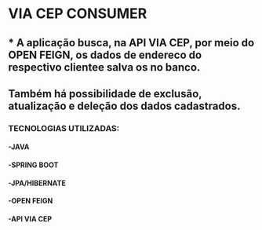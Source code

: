 # VIA CEP CONSUMER 

## * A aplicação busca, na API VIA CEP, por meio do OPEN FEIGN, os dados de endereco do respectivo clientee salva os no banco.
## Também há possibilidade de exclusão, atualização e deleção dos dados cadastrados.

### TECNOLOGIAS UTILIZADAS:

#### -JAVA
#### -SPRING BOOT 
#### -JPA/HIBERNATE
#### -OPEN FEIGN 
#### -API VIA CEP 

